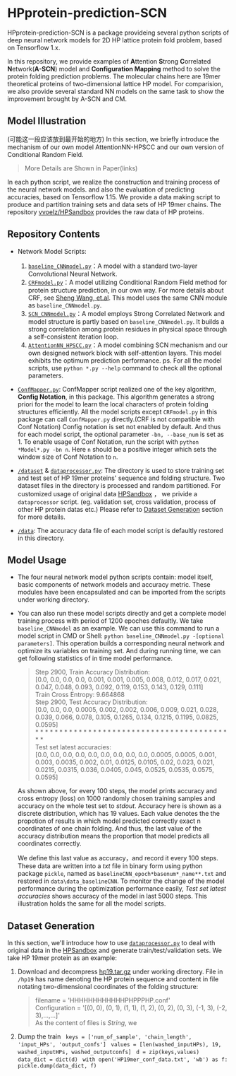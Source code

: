 # HPprotein-prediction-SCN
HPprotein-prediction-SCN is a package provideing several python scripts of deep neural network models for 2D HP lattice protein fold problem, based on Tensorflow 1.x. 

In this repository, we provide examples of **A**ttention **S**trong **C**orrelated **N**etwork(**A-SCN**) model and **Configuration Mapping** method to solve the protein folding prediction problems. The molecular chains here are 19mer theoretical proteins of two-dimensional lattice HP model. For comparision, we also provide several standard NN models on the same task to show the improvement brought by A-SCN and CM. 

## Model Illustration
(可能这一段应该放到最开始的地方)
In this section, we briefly introduce the mechanism of our own model AttentionNN-HPSCC and our own version of Conditional Random Field.
> More Details are Shown in Paper(links)

In each python script, we realize the construction and training process of the neural network models. and also the evaluation of predicting accuracies, based on Tensorflow 1.15.
We provide a data making script to produce and partition training sets and data sets of HP 19mer chains. The repository [vvoelz/HPSandbox](https://github.com/vvoelz/HPSandbox) provides the raw data of HP proteins.

## Repository Contents
+ Network Model Scripts:
  1. [`baseline_CNNmodel.py`](baseline_CNNmodel.py)：A model with a standard two-layer Convolutional Neural Network.
  2. [`CRFmodel.py`](CRFmodel.py)：A model utilizing Conditional Random Field method for protein structure prediction, in our own way. For more details about CRF, see [Sheng Wang, et.al](https://www.nature.com/articles/srep18962). This model uses the same CNN module as `baseline_CNNmodel.py`.
  3. [`SCN_CNNmodel.py`](SCN_CNNmodel.py)：A model employs Strong Correlated Network and model structure is partly based on `baseline_CNNmodel.py`. It builds a strong correlation among protein residues in physical space through a self-consistent iteration loop.
  4. [`AttentionNN_HPSCC.py`](AttentionNN_HPSCC.py)：A model combining SCN mechanism and our own designed network block with self-attention layers. This model exhibits the optimum prediction performance. 
  ps. For all the model scripts, use `python *.py --help` command to check all the optional parameters.

+ [`ConfMapper.py`](ConfMapper.py): ConfMapper script realized one of the key algorithm, **Config Notation**, in this package. This algorithm generates a strong priori for the model to learn the local characters of protein folding structures efficiently. All the model scripts except `CRFmodel.py` in this package can call `ConfMapper.py` directly.(CRF is not compatible with Conf Notation) Config notation is set not enabled by default. And thus for each model script, the optional parameter `-bn, --base_num` is set as 1. To enable usage of Conf Notation, run the script with `python *Model*.py -bn n`. Here `n` should be a positive integer which sets the window size of Conf Notation to `n`.

+ [`/dataset`](/dataset) & [`dataprocessor.py`](dataprocessor.py): The directory is used to store training set and test set of HP 19mer proteins' sequence and folding structure. Two dataset files in the directory is processed and random partitioned. For customized usage of original data [HPSandbox](https://github.com/vvoelz/HPSandbox) ， we privide a `dataprocessor` script. (eg. validation set, cross validation, process of other HP protein datas etc.) Please refer to [Dataset Generation](#Dataset-Generation) section for more details.

+ [`/data`](/data): The accuracy data file of each model script is defaultly restored in this directory.

## Model Usage
+ The four neural network model python scripts contain: model itself, basic components of network models and accuracy metric. These modules have been encapsulated and can be imported from the scripts under working directory. 
+ You can also run these model scripts directly and get a complete model training process with period of 1200 epoches defaultly. We take `baseline_CNNmodel` as an example. We can use this command to run a model script in CMD or Shell:  `python baseline_CNNmodel.py -[optional parameters]`. This operation builds a corresponding neural network and optimize its variables on training set. And during running time, we can get following statistics of in time model performance.
  > Step 2900, Train Accuracy Distribution:\
  > [0.0, 0.0, 0.0, 0.0, 0.001, 0.001, 0.005, 0.008, 0.012, 0.017, 0.021, 0.047, 0.048, 0.093, 0.092, 0.119, 0.153, 0.143, 0.129, 0.111]\
  > Train Cross Entropy: 9.664868\
  > Step 2900, Test Accuracy Distribution:\
  > [0.0, 0.0, 0.0, 0.0005, 0.002, 0.002, 0.006, 0.009, 0.021, 0.028, 0.039, 0.066, 0.078, 0.105, 0.1265, 0.134, 0.1215, 0.1195, 0.0825, 0.0595]\
  > \* \* \* \* \* \* \* \* \* \* \* \* \* \* \* \* \* \* \* \* \* \* \* \* \* \* \* \* \* \* \* \* \* \* \* \* \* \* \* \* \* \*\
  > Test set latest accuracies:\
  > [0.0, 0.0, 0.0, 0.0, 0.0, 0.0, 0.0, 0.0, 0.0, 0.0005, 0.0005, 0.001, 0.003, 0.0035, 0.002, 0.01, 0.0125, 0.0105, 0.02, 0.023, 0.021, 0.0215, 0.0315, 0.036, 0.0405, 0.045,   0.0525, 0.0535, 0.0575, 0.0595]

    As shown above, for every 100 steps, the model prints accuracy and cross entropy (loss) on 1000 randomly chosen training samples and accuracy on the whole test set to *stdout*. Accuracy here is shown as a discrete distribution, which has 19 values. Each value denotes the the propotion of results in which model predicted correctly exact n coordinates of one chain folding. And thus, the last value of the accuracy distribution means the proportion that model predicts all coordinates correctly. 
    
    We define this last value as accuracy，and record it every 100 steps. These data are written into a *txt* file in binary form using python package `pickle`, named as `baselineCNN_epoch*basenum*_name**.txt` and restored in `data\data_baselineCNN`. To monitor the change of the model performance during the optimization performance easily, *Test set latest accuracies* shows accuracy of the model in last 5000 steps. 
    This illustration holds the same for all the model scripts.
    
## Dataset Generation
In this section, we'll introduce how to use [`dataprocessor.py`](dataprocessor.py) to deal with original data in the [HPSandbox](https://github.com/vvoelz/HPSandbox) and generate train/test/validation sets. 
We take HP 19mer protein as an example:
1. Download and decompress [hp19.tar.gz](https://github.com/vvoelz/HPSandbox/blob/master/sequences/conf/hp19.tar.gz) under working directory. File in `/hp19` has name denoting the HP protein sequence and content in file notating two-dimensional coordinates of the folding structure:
     > filename = 'HHHHHHHHHHHHPHPPPHP.conf' \
     > Configuration = '[(0, 0), (0, 1), (1, 1), (1, 2), (0, 2), (0, 3), (-1, 3), (-2, 3),...,...]'\
   As the content of files is *String*, we 
4. Dump the train
    ` keys = ['num_of_sample', 'chain_length', 'input_HPs', 'output_confs']`
    ` values = [len(washed_inputHPs), 19, washed_inputHPs, washed_outputconfs]`
    ` d = zip(keys,values)`
    ` data_dict = dict(d)`
    ` with open('HP19mer_conf_data.txt', 'wb') as f:`
    `     pickle.dump(data_dict, f)`
    
    
